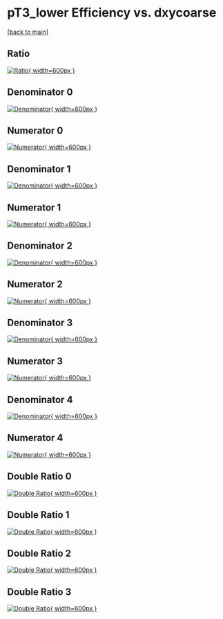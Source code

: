 # pT3_lower Efficiency vs. dxycoarse

[[back to main](./)]



## Ratio

[![Ratio](../mtv/var/pT3_lower_vtr_211_0_eff_dxycoarse.png){ width=600px }](../mtv/var/pT3_lower_vtr_211_0_eff_dxycoarse.pdf)

## Denominator 0

[![Denominator](../mtv/den/pT3_lower_vtr_211_0_eff_dxycoarse_den0.png){ width=600px }](../mtv/den/pT3_lower_vtr_211_0_eff_dxycoarse_den0.pdf)

## Numerator 0

[![Numerator](../mtv/num/pT3_lower_vtr_211_0_eff_dxycoarse_num0.png){ width=600px }](../mtv/num/pT3_lower_vtr_211_0_eff_dxycoarse_num0.pdf)

## Denominator 1

[![Denominator](../mtv/den/pT3_lower_vtr_211_0_eff_dxycoarse_den1.png){ width=600px }](../mtv/den/pT3_lower_vtr_211_0_eff_dxycoarse_den1.pdf)

## Numerator 1

[![Numerator](../mtv/num/pT3_lower_vtr_211_0_eff_dxycoarse_num1.png){ width=600px }](../mtv/num/pT3_lower_vtr_211_0_eff_dxycoarse_num1.pdf)

## Denominator 2

[![Denominator](../mtv/den/pT3_lower_vtr_211_0_eff_dxycoarse_den2.png){ width=600px }](../mtv/den/pT3_lower_vtr_211_0_eff_dxycoarse_den2.pdf)

## Numerator 2

[![Numerator](../mtv/num/pT3_lower_vtr_211_0_eff_dxycoarse_num2.png){ width=600px }](../mtv/num/pT3_lower_vtr_211_0_eff_dxycoarse_num2.pdf)

## Denominator 3

[![Denominator](../mtv/den/pT3_lower_vtr_211_0_eff_dxycoarse_den3.png){ width=600px }](../mtv/den/pT3_lower_vtr_211_0_eff_dxycoarse_den3.pdf)

## Numerator 3

[![Numerator](../mtv/num/pT3_lower_vtr_211_0_eff_dxycoarse_num3.png){ width=600px }](../mtv/num/pT3_lower_vtr_211_0_eff_dxycoarse_num3.pdf)

## Denominator 4

[![Denominator](../mtv/den/pT3_lower_vtr_211_0_eff_dxycoarse_den4.png){ width=600px }](../mtv/den/pT3_lower_vtr_211_0_eff_dxycoarse_den4.pdf)

## Numerator 4

[![Numerator](../mtv/num/pT3_lower_vtr_211_0_eff_dxycoarse_num4.png){ width=600px }](../mtv/num/pT3_lower_vtr_211_0_eff_dxycoarse_num4.pdf)

## Double Ratio 0

[![Double Ratio](../mtv/ratio/pT3_lower_vtr_211_0_eff_dxycoarse_ratio0.png){ width=600px }](../mtv/ratio/pT3_lower_vtr_211_0_eff_dxycoarse_ratio0.pdf)

## Double Ratio 1

[![Double Ratio](../mtv/ratio/pT3_lower_vtr_211_0_eff_dxycoarse_ratio1.png){ width=600px }](../mtv/ratio/pT3_lower_vtr_211_0_eff_dxycoarse_ratio1.pdf)

## Double Ratio 2

[![Double Ratio](../mtv/ratio/pT3_lower_vtr_211_0_eff_dxycoarse_ratio2.png){ width=600px }](../mtv/ratio/pT3_lower_vtr_211_0_eff_dxycoarse_ratio2.pdf)

## Double Ratio 3

[![Double Ratio](../mtv/ratio/pT3_lower_vtr_211_0_eff_dxycoarse_ratio3.png){ width=600px }](../mtv/ratio/pT3_lower_vtr_211_0_eff_dxycoarse_ratio3.pdf)

